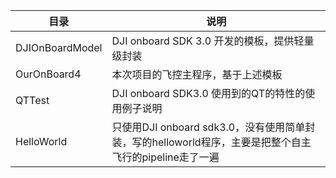 目录 | 说明
--- | ---
DJIOnBoardModel| DJI onboard SDK 3.0 开发的模板，提供轻量级封装
OurOnBoard4| 本次项目的飞控主程序，基于上述模板<br/>
QTTest| DJI onboard SDK3.0 使用到的QT的特性的使用例子说明<br/>
HelloWorld| 只使用DJI onboard sdk3.0，没有使用简单封装，写的helloworld程序，主要是把整个自主飞行的pipeline走了一遍
